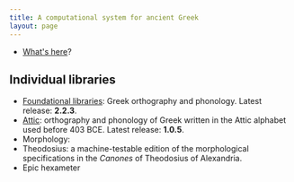 ```yaml
---
title: A computational system for ancient Greek
layout: page
---
```


- [What's here](what)?


## Individual libraries

- [Foundational libraries](basics): Greek orthography and phonology.  Latest release: **2.2.3**.
- [Attic](attic):  orthography and phonology of Greek written in the Attic alphabet used before 403 BCE.  Latest release:  **1.0.5**.
- Morphology: 
- Theodosius: a machine-testable edition of the morphological specifications in the *Canones* of Theodosius of Alexandria.
- Epic hexameter
